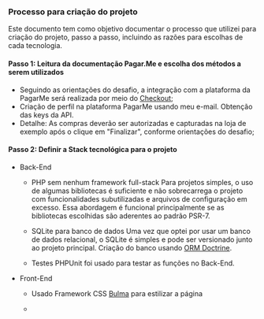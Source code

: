 ### Processo para criação do projeto

Este documento tem como objetivo documentar o processo que utilizei para criação do projeto, passo a passo, incluindo as razões para escolhas de cada tecnologia.

#### Passo 1: Leitura da documentação Pagar.Me e escolha dos métodos a serem utilizados

 - Seguindo as orientações do desafio, a integração com a plataforma da PagarMe será realizada por meio do [Checkout](https://docs-beta.pagar.me/v1/docs/overview-checkout);
 - Criação de perfil na plataforma PagarMe usando meu e-mail. Obtenção das keys da API.
 - Detalhe: As compras deverão ser autorizadas e capturadas na loja de exemplo após o clique em "Finalizar", conforme orientações do desafio;
 
#### Passo 2: Definir a Stack tecnológica para o projeto
  - Back-End
 
      - PHP sem nenhum framework full-stack
      Para projetos simples, o uso de algumas bibliotecas é suficiente e não sobrecarrega o projeto com funcionalidades subutilizadas e arquivos de configuração em excesso. Essa abordagem é funcional principalmente se as bibliotecas escolhidas são aderentes ao padrão PSR-7.
      
      - SQLite para banco de dados
       Uma vez que optei por usar um banco de dados relacional, o SQLite é simples e pode ser versionado junto ao projeto principal. Criação do banco usando [ORM Doctrine](http://www.doctrine-project.org/projects/orm.html).
      
      - Testes
       PHPUnit foi usado para testar as funções no Back-End.
   
  - Front-End
      - Usado Framework CSS [Bulma](http://bulma.io/) para estilizar a página
      
      - 
